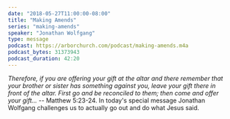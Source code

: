 ```yaml
---
date: "2018-05-27T11:00:00-08:00"
title: "Making Amends"
series: "making-amends"
speaker: "Jonathan Wolfgang"
type: message
podcast: https://arborchurch.com/podcast/making-amends.m4a
podcast_bytes: 31373943
podcast_duration: 42:20
---
```


*Therefore, if you are offering your gift at the altar and there remember that your brother or sister has something against you, leave your gift there in front of the altar. First go and be reconciled to them; then come and offer your gift...* -- Matthew 5:23-24. In today's special message Jonathan Wolfgang challenges us to actually go out and do what Jesus said.



